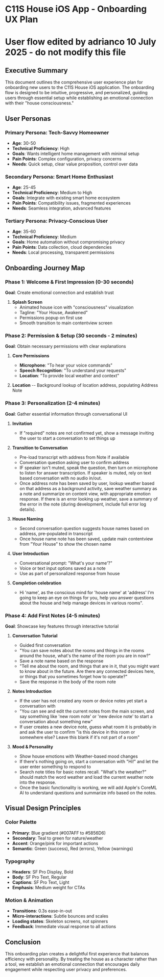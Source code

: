 # C11S House iOS App - Onboarding UX Plan

# User flow edited by adrianco 10 July 2025 - do not modify this file

## Executive Summary

This document outlines the comprehensive user experience plan for onboarding new users to the C11S House iOS application. The onboarding flow is designed to be intuitive, progressive, and personalized, guiding users through essential setup while establishing an emotional connection with their "house consciousness."

## User Personas

### Primary Persona: Tech-Savvy Homeowner
- **Age**: 30-50
- **Technical Proficiency**: High
- **Goals**: Wants intelligent home management with minimal setup
- **Pain Points**: Complex configuration, privacy concerns
- **Needs**: Quick setup, clear value proposition, control over data

### Secondary Persona: Smart Home Enthusiast
- **Age**: 25-45
- **Technical Proficiency**: Medium to High
- **Goals**: Integrate with existing smart home ecosystem
- **Pain Points**: Compatibility issues, fragmented experiences
- **Needs**: Seamless integration, advanced features

### Tertiary Persona: Privacy-Conscious User
- **Age**: 35-60
- **Technical Proficiency**: Medium
- **Goals**: Home automation without compromising privacy
- **Pain Points**: Data collection, cloud dependencies
- **Needs**: Local processing, transparent permissions

## Onboarding Journey Map

### Phase 1: Welcome & First Impression (0-30 seconds)
**Goal**: Create emotional connection and establish trust

1. **Splash Screen**
   - Animated house icon with "consciousness" visualization
   - Tagline: "Your House, Awakened"
   - Permissions popup on first use
   - Smooth transition to main contentview screen

### Phase 2: Permission & Setup (30 seconds - 2 minutes)
**Goal**: Obtain necessary permissions with clear explanations

1. **Core Permissions**
   - **Microphone**: "To hear your voice commands"
   - **Speech Recognition**: "To understand your requests"
   - **Location**: "To provide local weather and context"

2. **Location**
   -- Background lookup of location address, populating Address Note


### Phase 3: Personalization (2-4 minutes)
**Goal**: Gather essential information through conversational UI

1. **Invitation**
   - If "required" notes are not confirmed yet, show a message inviting the user to start a conversation to set things up

2. **Transition to Conversation**
   - Pre-load transcript with address from Note if available
   - Conversation question asking user to confirm address
   - IF speaker isn't muted, speak the question, then turn on microphone to listen for answer transcription. If speaker is muted, rely on text based conversation with no audio in/out.
   - Once address note has been saved by user, lookup weather based on that address as a background activity, save weather summary as a note and summarize on content view, with appropriate emotion response. If there is an error looking up weather, save a summary of the error in the note (during development, include full error log details).

2. **House Naming**
   - Second conversation question suggests house names based on address, pre-populated in transcript
   - Once house name note has been saved, update main contentview from "Your House" to show the chosen name

3. **User Introduction**
   - Conversational prompt: "What's your name'?"
   - Voice or text input options saved as a note
   - Use as part of personalized response from house

4. **Completion celebration**
   - Hi 'name', as the conscious mind for 'house name' at 'address' I'm going to keep an eye on things for you, help you answer questions about the house and help manage devices in various rooms".

### Phase 4: Add First Notes (4-5 minutes)
**Goal**: Showcase key features through interactive tutorial

1. **Conversation Tutorial**
   - Guided first conversation
   - "You can save notes about the rooms and things in the rooms around the house, what's the name of the room you are in now?"
   - Save a note name based on the response
   - "Tell me about the room, and things that are in it, that you might want to know about in the future. Are there any connected devices here, or things that you sometimes forget how to operate?"
   - Save the response in the body of the room note

2. **Notes Introduction**
   - If the user has not created any room or device notes yet start a conversation with
   - "You can see and edit the current notes from the main screen, and say something like 'new room note' or 'new device note' to start a conversation about something new"
   - If user creates a new device note, guess what room it is probably in and ask the user to confirm "is this device in this room or somewhere else? Leave this blank if it's not part of a room"

3. **Mood & Personality**
   - Show house emotions with Weather-based mood changes
   - If there's nothing going on, start a conversation with "Hi!" and let the user enter something to respond to
   - Search note titles for basic notes recall. "What's the weather?" should match the word weather and load the current weather note into the response. 
   - Once the basic functionality is working, we will add Apple's CoreML AI to understand questions and summarize info based on the notes.


## Visual Design Principles

### Color Palette
- **Primary**: Blue gradient (#007AFF to #5856D6)
- **Secondary**: Teal to green for nature/weather
- **Accent**: Orange/pink for important actions
- **Semantic**: Green (success), Red (errors), Yellow (warnings)

### Typography
- **Headers**: SF Pro Display, Bold
- **Body**: SF Pro Text, Regular
- **Captions**: SF Pro Text, Light
- **Emphasis**: Medium weight for CTAs

### Motion & Animation
- **Transitions**: 0.3s ease-in-out
- **Micro-interactions**: Subtle bounces and scales
- **Loading states**: Skeleton screens, not spinners
- **Feedback**: Immediate visual response to all actions



## Conclusion

This onboarding plan creates a delightful first experience that balances efficiency with personality. By treating the house as a character rather than a tool, we establish an emotional connection that encourages daily engagement while respecting user privacy and preferences.